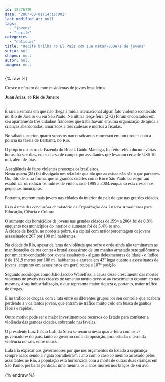 ```yaml
---
id: 12376789
date: "2007-03-01T14:10:00Z"
last_modified_at: null
tags:
  - "jovens"
  - "recife"
categories:
  - "noticias"
title: "Recife brilha no El Pais com sua matan\u00e7a de jovens"
sutia: null
chapeu: null
autor: null
imagem: null
---
```

{% raw %}
<p><P><FONT face=Verdana>Cresce o número de mortes violentas de jovens brasileiros</FONT></P></p>
<p><P><FONT face=Verdana><STRONG>Juan Arias, no Rio de Janeiro</STRONG></FONT></P></p>
<p><P><BR><FONT face=Verdana>É rara a semana em que não chega à mídia internacional algum fato violento acontecido no Rio de Janeiro ou em São Paulo. Na última terça-feira (27/2) foram encontrados em seu apartamento três cidadãos franceses que trabalhavam em uma organização de ajuda a crianças abandonadas, amarrados a três cadeiras e mortos a facadas.</FONT></P></p>
<p><P><FONT face=Verdana>No sábado anterior, quatro supostos narcotraficantes morreram em um tiroteio com a polícia na favela de Barbante, no Rio. </FONT></P></p>
<p><P><FONT face=Verdana>O próprio ministro da Fazenda do Brasil, Guido Mantega, foi feito refém durante várias horas, há seis dias, em sua casa de campo, por assaltantes que levaram cerca de US$ 10 mil, além de jóias. </FONT></P></p>
<p><P><FONT face=Verdana>A seqüência de fatos violentos preocupa os brasileiros.<BR>Nesta quarta (28) foi divulgado um relatório que diz que as coisas não são o que parecem. Ou, dito de outra forma, que as grandes cidades como Rio e São Paulo conseguiram estabilizar ou reduzir os índices de violência de 1999 a 2004, enquanto esta cresce nos pequenos municípios.</FONT></P></p>
<p><P><FONT face=Verdana>Portanto, morrem mais jovens nas cidades do interior do país do que nas grandes cidades. </FONT></P></p>
<p><P><FONT face=Verdana>Essa é uma das conclusões do relatório da Organização dos Estados Americanos para Educação, Ciência e Cultura.</FONT></P></p>
<p><P><FONT face=Verdana>O aumento dos homicídios de jovens nas grandes cidades de 1994 a 2004 foi de 0,8%, enquanto nos municípios do interior o aumento foi de 5,4% ao ano. <BR>A cidade de Recife, no nordeste pobre, é a capital com maior porcentagem de jovens assassinados: 207 por 100 mil habitantes.</FONT></P></p>
<p><P><FONT face=Verdana>Na cidade do Rio, apesar da fama de violência que sofre e onde ainda não terminaram as manifestações de rua contra o brutal assassinato de um menino arrastado sete quilômetros por um carro conduzido por jovens assaltantes - alguns deles menores de idade - o índice é de 131,9 mortes por 100 mil habitantes e aparece em 43º lugar quanto a assassinatos de jovens, enquanto em assassinatos em geral ocupa a 107ª posição.</FONT></P></p>
<p><P><FONT face=Verdana>Segundo sociólogos como Julio Jacobo Waiselfisz, a causa desse crescimento das mortes violentas de jovens nas cidades de tamanho médio deve-se ao crescimento econômico das mesmas, à sua industrialização, o que representa maior riqueza e, portanto, maior tráfico de drogas.</FONT></P></p>
<p><P><FONT face=Verdana>É no tráfico de drogas, com a luta entre os diferentes grupos por seu controle, que acabam perdendo a vida tantos jovens, que entram no tráfico muito cedo em busca de ganhos fáceis e rápidos. </FONT></P></p>
<p><P><FONT face=Verdana>Outro motivo pode ser o maior investimento de recursos do Estado para combater a violência das grandes cidades, sobretudo nas favelas.</FONT></P></p>
<p><P><FONT face=Verdana>O presidente Luiz Inácio Lula da Silva se reuniria nesta quarta-feira com os 27 governadores do país, tanto do governo como da oposição, para estudar o tema da violência no país, entre outros. </FONT></P></p>
<p><P><FONT face=Verdana>Lula iria explicar aos governadores por que nos orçamentos do Estado a segurança sempre acaba sendo a \"gata borralheira\". Junto com o caso do menino arrastado pelos assaltantes no Rio, a população está horrorizada com a morte de outras duas crianças em São Paulo, por balas perdidas: uma menina de 3 anos morreu nos braços de seu avô. </FONT></P> </p>
{% endraw %}